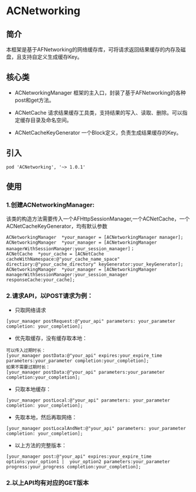 # ACNetworking

## 简介

本框架是基于AFNetworking的网络缓存库，可将请求返回结果缓存的内存及磁盘，且支持自定义生成缓存Key。

## 核心类

* ACNetworkingManager 框架的主入口，封装了基于AFNetworking的各种post和get方法。

* ACNetCache 请求结果缓存工具类，支持结果的写入、读取、删除。可以指定缓存目录及命名空间。

* ACNetCacheKeyGenerator 一个Block定义，负责生成结果缓存的Key。

## 引入
```
pod 'ACNetworking', '~> 1.0.1'
```
## 使用

### 1.创建ACNetworkingManager:
该类的构造方法需要传入一个AFHttpSessionManager,一个ACNetCache，一个ACNetCacheKeyGenerator，均有默认参数

```
ACNetworkingManager  *your_manager = [ACNetworkingManager manager];
ACNetworkingManager  *your_manager = [ACNetworkingManager managerWithSessionManager:your_session_manager]；
ACNetCache  *your_cache = [ACNetCache cacheWithNamespace:@"your_cache_name_space" directiory:@"your_cache_directory" keyGenerator:your_keyGenerator];
ACNetworkingManager  *your_manager = [ACNetworkingManager managerWithSessionManager:your_session_manager 
responseCache:your_cache];
```
### 2.请求API，以POST请求为例：
* 只取网络请求

```
[your_manager postRequest:@"your_api" parameters: your_parameter completion: your_completion];
```

* 优先取缓存，没有缓存取本地：

```
可以传入过期时长：
[your_manager postData:@"your_api" expires:your_expire_time parameters:your_parameter completion:your_completion];
如果不需要过期时长：
[your_manager postData:@"your_api" parameters:your_parameter completion:your_completion];
```

* 只取本地缓存：

```
[your_manager postLocal:@"your_api" parameters: your_parameter completion: your_completion];
```

* 先取本地，然后再取网络：

```
[your_manager postLocalAndNet:@"your_api" parameters: your_parameter completion: your_completion];
```

* 以上方法的完整版本：

```
[your_manager post:@"your_api" expires:your_expire_time options:your_option1 |  your_option2 parameters:your_parameter progress:your_progress completion:your_completion];
```

### 2.以上API均有对应的GET版本
